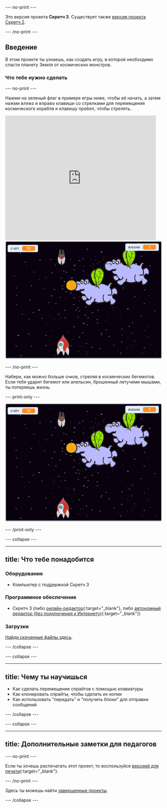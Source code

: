 \--- no-print \---

Это версия проекта **Скретч 3**. Существует также [версия проекта Скретч 2](https://projects.raspberrypi.org/en/projects/clone-wars-scratch2).

\--- /no-print \---

## Введение

В этом проекте ты узнаешь, как создать игру, в которой необходимо спасти планету Земля от космических монстров.

### Что тебе нужно сделать

\--- no-print \---

Нажми на зеленый флаг в примере игры ниже, чтобы её начать, а затем нажми <kbd>влево</kbd> и <kbd>вправо</kbd> клавиши со стрелками для перемещения космического корабля и клавишу <kbd>пробел</kbd>, чтобы стрелять.

<div class="scratch-preview">
  <iframe allowtransparency="true" width="485" height="402" src="https://scratch.mit.edu/projects/embed/276887163/?autostart=false" frameborder="0" scrolling="no"></iframe>
  <img src="images/showcase.png">
</div>

\--- /no-print \---

Набери, как можно больше очков, стреляя в космических бегемотов. Если тебя ударит бегемот или апельсин, брошенный летучими мышами, ты потеряешь жизнь.

\--- print-only \---

![описание](images/showcase.png)

\--- /print-only \---

\--- collapse \---

* * *

## title: Что тебе понадобится

### Оборудование

+ Компьютер с поддержкой Скретч 3

### Программное обеспечение

+ Скретч 3 (либо [онлайн-редактор](https://rpf.io/scratchon){:target="_blank"}, либо [автономный редактор (без подключения к Интернету)](https://rpf.io/scratchoff){:target="_blank"})

### Загрузки

[Найди скачанные файлы здесь](http://rpf.io/p/en/clone-wars-go).

\--- /collapse \---

\--- collapse \---

* * *

## title: Чему ты научишься

+ Как сделать перемещение спрайтов с помощью клавиатуры
+ Как клонировать спрайты, чтобы сделать их копии
+ Как использовать "передать" и "получить блоки" для отправки сообщений

\--- /collapse \---

\--- collapse \---

* * *

## title: Дополнительные заметки для педагогов

\--- no-print \---

Если ты хочешь распечатать этот проект, то воспользуйся [версией для печати](https://projects.raspberrypi.org/en/projects/clone-wars/print){:target="_blank"}.

\--- /no-print \---

Здесь ты можешь найти [завершенные проекты](http://rpf.io/p/en/clone-wars-get).

\--- /collapse \---